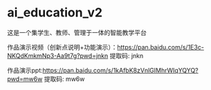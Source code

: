 # ai_education_v2
这是一个集学生、教师、管理于一体的智能教学平台




作品演示视频（创新点说明+功能演示）：https://pan.baidu.com/s/1E3c-NKQdKmkmNp3-Aa9t7g?pwd=jnkn 提取码: jnkn



作品演示ppt:https://pan.baidu.com/s/1kAfbK8zVnlGIMhrWIqYQYQ?pwd=mw6w 提取码: mw6w

